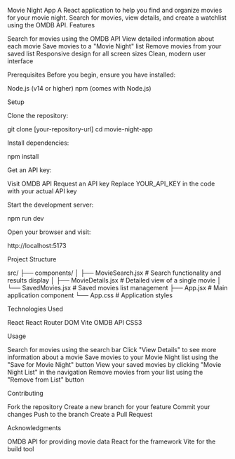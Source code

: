 Movie Night App
A React application to help you find and organize movies for your movie night. Search for movies, view details, and create a watchlist using the OMDB API.
Features

Search for movies using the OMDB API
View detailed information about each movie
Save movies to a "Movie Night" list
Remove movies from your saved list
Responsive design for all screen sizes
Clean, modern user interface

Prerequisites
Before you begin, ensure you have installed:

Node.js (v14 or higher)
npm (comes with Node.js)

Setup

Clone the repository:

git clone [your-repository-url]
cd movie-night-app

Install dependencies:

npm install

Get an API key:


Visit OMDB API
Request an API key
Replace YOUR_API_KEY in the code with your actual API key


Start the development server:

npm run dev

Open your browser and visit:

http://localhost:5173

Project Structure

src/
  ├── components/
  │   ├── MovieSearch.jsx   # Search functionality and results display
  │   ├── MovieDetails.jsx  # Detailed view of a single movie
  │   └── SavedMovies.jsx   # Saved movies list management
  ├── App.jsx              # Main application component
  └── App.css              # Application styles

  Technologies Used

React
React Router DOM
Vite
OMDB API
CSS3

Usage

Search for movies using the search bar
Click "View Details" to see more information about a movie
Save movies to your Movie Night list using the "Save for Movie Night" button
View your saved movies by clicking "Movie Night List" in the navigation
Remove movies from your list using the "Remove from List" button

Contributing

Fork the repository
Create a new branch for your feature
Commit your changes
Push to the branch
Create a Pull Request

Acknowledgments

OMDB API for providing movie data
React for the framework
Vite for the build tool